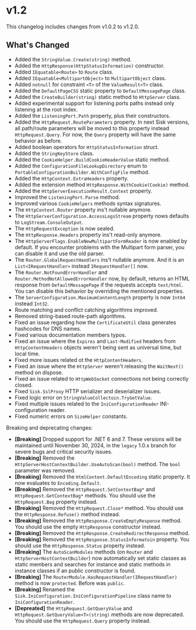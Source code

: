 # v1.2

This changelog includes changes from v1.0.2 to v1.2.0.

## What's Changed

- Added the `StringValue.Create(string)` method.
- Added the `HttpResponse(HttpStatusInformation)` constructor.
- Added `IEquatable<Route>` to `Route` class.
- Added `IEquatable<MultipartObject>` to `MultipartObject` class.
- Added `notnull` for constraint `<T>` of the `ValueResult<T>` class.
- Added the `DefaultPageCSS` static property to `DefaultMessagePage` class.
- Added the `CreateBuilder(string)` static method to `HttpServer` class.
- Added experimental support for listening ports paths instead only listening at the root index.
- Added the `ListeningPort.Path` property, plus their constructors.
- Added the `HttpRequest.RouteParameters` property. In next Sisk versions, all path/route parameters will be moved to this property instead `HttpRequest.Query`. For now, the `Query` property will have the same behavior as before.
- Added boolean operators for `HttpStatusInformation` struct.
- Added the `StringKeyStore` class.
- Added the `CookieHelper.BuildCookieHeaderValue` static method.
- Added the `ConfigurationFileLookupDirectory` enum to `PortableConfigurationBuilder.WithConfigFile` method.
- Added the `HttpContext.ExtraHeaders` property.
- Added the extension method `HttpResponse.WithCookie(Cookie)` method.
- Added the `HttpServerExecutionResult.Context` property.
- Improved the `ListeningPort.Parse` method.
- Improved various `CookieHelpers` methods syntax signatures.
- The `HttpContext.Router` property ins't nullable anymore.
- The `HttpServerConfiguration.AccessLogsStream` property nows defaults to `LogStream.ConsoleOutput`.
- The `HttpRequestException` is now sealed.
- The `HttpResponse.Headers` property ins't read-only anymore.
- The `HttpServerFlags.EnableNewMultipartFormReader` is now enabled by default. If you encounter problems with the Multipart form parser, you can disable it and use the old parser.
- The `Router.GlobalRequestHandlers` ins't nullable anymore. And it is an `List<IRequestHandler>` instead `IRequestHandler[]` now.
- The `Router.NotFoundErrorHandler` and `Router.MethodNotAllowedErrorHandler` now, by default, returns an HTML response from `DefaultMessagePage` if the requests accepts `text/html`. You can disable this behavior by overriding the mentioned properties.
- The `ServerConfiguration.MaximumContentLength` property is now `Int64` instead `Int32`.
- Route matching and conflict catching algorithms improved.
- Removed string-based route-path algorithms.
- Fixed an issue regarding how the `CertificateUtil` class generates hashcodes for DNS names.
- Fixed various documentation members typos.
- Fixed an issue where the `Expires` and `Last-Modified` headers from `HttpContentHeaders` objects weren't being sent as universal time, but local time.
- Fixed more issues related ot the `HttpContentHeaders`.
- Fixed an issue where the `HttpServer` weren't releasing the `WaitNext()` method on dispose.
- Fixed an issue related to `HttpWebSocket` connections not being correctly closed.
- Fixed `Sisk.SslProxy` HTTP serializer and deserializer issues.
- Fixed logic error on `StringValueCollectoin.TryGetValue`.
- Fixed multiple issues related to the `IniConfigurationReader` INI-configuration reader.
- Fixed numeric errors on `SizeHelper` constants.

Breaking and deprecating changes:

- **[Breaking]** Dropped support for .NET 6 and 7. These versions will be maintained until November 30, 2024, in the `legacy` 1.0.x branch for severe bugs and critical security issues.
- **[Breaking]** Removed the `HttpServerHostContextBuilder.UseAutoScan(bool)` method. The `bool` parameter was removed.
- **[Breaking]** Removed the `HtmlContent.DefaultEncoding` static property. It now evaluates to `Encoding.Default`.
- **[Breaking]** Removed the `HttpRequest.SetContextBag*` and `HttpRequest.GetContextBag*` methods. You should use the `HttpRequest.Bag` property instead.
- **[Breaking]** Removed the `HttpRequest.Close*` method. You should use the `HttpResponse.Refuse()` method instead.
- **[Breaking]** Removed the `HttpResponse.CreateEmptyResponse` method. You should use the empty `HttpResponse` constructor instead.
- **[Breaking]** Removed the `HttpResponse.CreateRedirectResponse` method.
- **[Breaking]** Removed the `HttpResponse.StatusInformatoin` property. You should use the `HttpResponse.Status` property instead.
- **[Breaking]** The `AutoScanModules` methods (on `Router` and `HttpServerHostContextBuilder`) now automatically set static classes as static members and searches for instance and static methods in instance classes if an public constructor is found.
- **[Breaking]** The `RouterModule.HasRequestHandler(IRequestHandler)` method is now `protected`. Before was `public`.
- **[Breaking]** Renamed the `Sisk.IniConfiguration.IniConfigurationPipeline` class name to `IniConfigurationReader`.
- **[Depreated]** the `HttpRequest.GetQueryValue` and `HttpRequest.GetQueryValue<T>(string)` methods are now deprecated. You should use the `HttpRequest.Query` property instead.